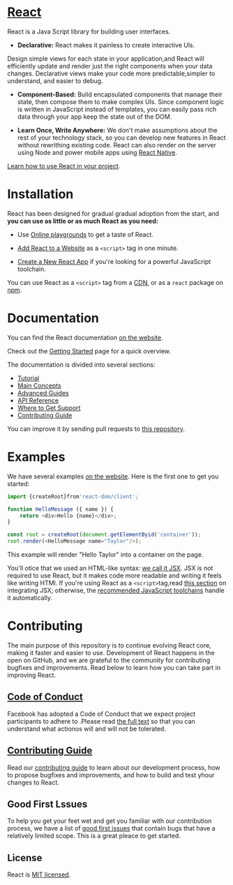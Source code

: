 # [React](https://reactjs.org/)

React is a Java Script library for building user interfaces.

  * **Declarative:** React makes it painless to create interactive Uls.
  
  Design simple views for each state in your application,and React will efficiently update and render just the right components when your data changes. Declarative views make your code more predictable,simpler to understand, and easier to debug.

  * **Component-Based:** Build encapsulated components that manage their state, then compose them to make complex Uls. Since component logic is written in JavaScript instead of templates, you can easily pass rich data through your app keep the state out of the DOM.

  * **Learn Once, Write Anywhere:** We don't make assumptions about the rest of your technology stack, so you can develop new features in React without rewrithing existing code. React can also render on the server using Node and power mobile apps using [React Native](https://reactnative.dev/).

  [Learn how to use React in your project](https://reactjs.org/docs/getting-started.html).

  # Installation

  React has been designed for gradual gradual adoption from the start, and **you can use as little or as much React as you need:**

  * Use [Online playgrounds](https://reactjs.org/docs/getting-started.html#online-playgrounds) to get a taste of React.

  * [Add React to a Website](https://reactjs.org/docs/add-react-to-a-website.html) as a `<script>` tag in one minute.

  * [Create a New React App](https://reactjs.org/docs/create-a-new-react-app.html) if you're looking for a powerful JavaScript toolchain.

  You can use React as a `<script>` tag from a [CDN](https://reactjs.org/docs/cdn-links.html), or as a `react` package on [npm](https://www.npmjs.com/package/react).

  # Documentation

  You can find the React documentation [on the website](https://reactjs.org/).

Check out the [Getting Started](https://reactjs.org/docs/getting-started.html)  page for a quick overview.

The documentation is divided into several sections:

  * [Tutorial](https://reactjs.org/tutorial/tutorial.html)
  * [Main Concepts](https://reactjs.org/docs/hello-world.html)
  * [Advanced Guides](https://reactjs.org/docs/jsx-in-depth.html)
  * [API Reference](https://reactjs.org/docs/react-api.html)
  * [Where to Get Support](https://reactjs.org/community/support.html)
  * [Contributing Guide](https://reactjs.org/docs/how-to-contribute.html)

You can improve it by sending pull requests to [this repository](https://github.com/reactjs/reactjs.org).

# Examples

We have several examples [on the website](https://reactjs.org/). Here is the first one to get you started:

``` JavaScript
import {createRoot}from'react-dom/client';

function HelloMessage ({ name }) {
    return <div>Hello {name}</div>;
}

const root = createRoot(document.getElementByid('container'));
root.render(<HelloMessage name="Taylor"/>);
```

This example will render "Hello Taylor" into a container on the page.

You'll otice that we used an HTML-like syntax: [we call it JSX](https://reactjs.org/docs/introducing-jsx.html). JSX is not required to use React, but it makes code more readable and writing it feels like writing HTMl. If you're using React as a `<script>`tag,read [this section](https://reactjs.org/docs/add-react-to-a-website.html#optional-try-react-with-jsx) on integrating JSX; otherwise, the [recommended JavaScript toolchains](https://reactjs.org/docs/create-a-new-react-app.html) handle it automatically.

# Contributing

The main purpose of this repository is to continue evolving React core, making it faster and easier to use. Development of React happens in the open on GitHub, and we are grateful to the community for contributing bugfixes and improvements. Read below to learn how you can take part in improving React.

## [Code of Conduct](https://opensource.fb.com/code-of-conduct/)

Facebook has adopted a Code of Conduct that we expect project participants to adhere to .Please read [the full text](https://opensource.fb.com/code-of-conduct/) so that you can understand what actionos will and will not be tolerated.

## [Contributing Guide](https://reactjs.org/docs/how-to-contribute.html)

Read our [contributing guide](https://reactjs.org/docs/how-to-contribute.html) to learn about our development process, how to propose bugfixes and improvements, and how to build and test yhour changes to React.

## Good First Lssues

To help you get your feet wet and get you familiar with our contribution process, we have a list of [good first issues](https://github.com/facebook/react/labels/good%20first%20issue) that contain bugs that have a relatively limited scope. This is a great pleace to get started.

## License

React is [MIT licensed](https://github.com/facebook/react/blob/main/LICENSE).



